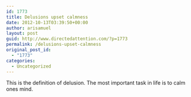 ```yaml
---
id: 1773
title: Delusions upset calmness
date: 2012-10-13T03:39:50+00:00
author: arisamuel
layout: post
guid: http://www.directedattention.com/?p=1773
permalink: /delusions-upset-calmness
original_post_id:
  - "1773"
categories:
  - Uncategorized
---
```

<p dir="ltr">
  This is the definition of delusion. The most important task in life is to calm ones mind.
</p>